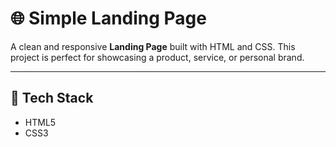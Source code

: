 # 🌐 Simple Landing Page

A clean and responsive **Landing Page** built with HTML and CSS. This project is perfect for showcasing a product, service, or personal brand.

---

## 🧰 Tech Stack

- HTML5  
- CSS3  
